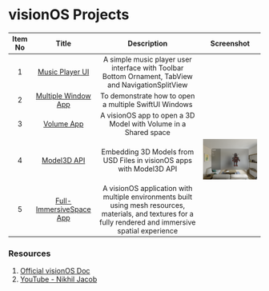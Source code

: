 # visionOS Projects

| Item No       | Title         |  Description |  Screenshot |
|    :----:     |    :----:     |    :----:    |    :----:    |
| 1  | [Music Player UI](https://github.com/vinothvino42/MusicPlayerUI-VisionOS)  | A simple music player user interface with Toolbar Bottom Ornament, TabView and NavigationSplitView | <img width="500" alt="" src="screenshots/screenshot-1.png"> |
| 2  | [Multiple Window App](https://github.com/vinothvino42/MultipleWindowApp)  | To demonstrate how to open a multiple SwiftUI Windows | <img width="500" alt="" src="screenshots/screenshot-2.png"> |
| 3  | [Volume App](https://github.com/vinothvino42/Volume-App)  | A visionOS app to open a 3D Model with Volume in a Shared space | <img width="500" alt="" src="screenshots/screenshot-3.png"> |
| 4  | [Model3D API](https://github.com/vinothvino42/Model3D-App)  | Embedding 3D Models from USD Files in visionOS apps with Model3D API | <img width="500" alt="" src="screenshots/screenshot-4.png"> |
| 5  | [Full-ImmersiveSpace App](https://github.com/vinothvino42/Full-ImmersiveSpace-App)  | A visionOS application with multiple environments built using mesh resources, materials, and textures for a fully rendered and immersive spatial experience | <img width="500" alt="" src="screenshots/screenshot-5.png"> |

### Resources
1. [Official visionOS Doc](https://developer.apple.com/documentation/visionOS)
2. [YouTube - Nikhil Jacob](https://www.youtube.com/playlist?list=PLb0SG4T4tfPxyLqiAACwTe6xTfe_iklfA)
